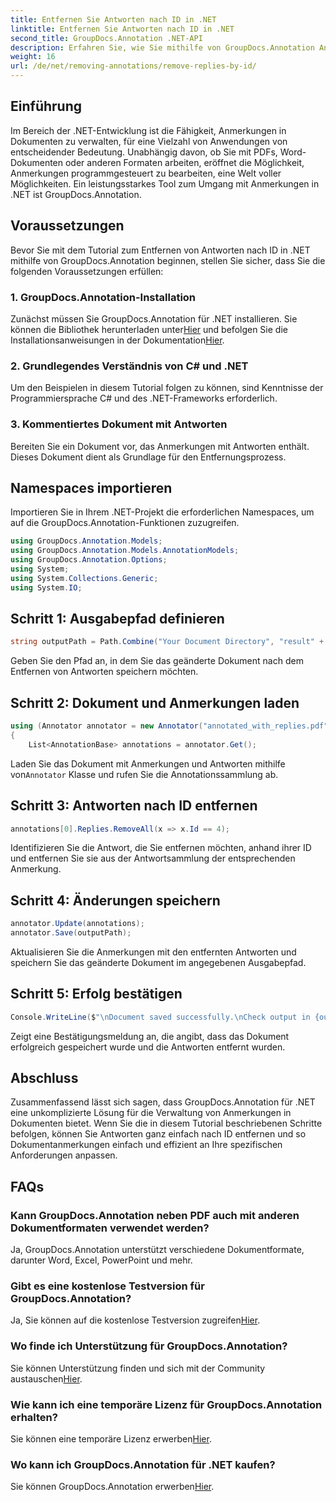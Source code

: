 ```yaml
---
title: Entfernen Sie Antworten nach ID in .NET
linktitle: Entfernen Sie Antworten nach ID in .NET
second_title: GroupDocs.Annotation .NET-API
description: Erfahren Sie, wie Sie mithilfe von GroupDocs.Annotation Antworten nach ID in .NET entfernen. Befolgen Sie unsere Schritt-für-Schritt-Anleitung für eine effiziente Verwaltung von Dokumentanmerkungen.
weight: 16
url: /de/net/removing-annotations/remove-replies-by-id/
---
```

## Einführung
Im Bereich der .NET-Entwicklung ist die Fähigkeit, Anmerkungen in Dokumenten zu verwalten, für eine Vielzahl von Anwendungen von entscheidender Bedeutung. Unabhängig davon, ob Sie mit PDFs, Word-Dokumenten oder anderen Formaten arbeiten, eröffnet die Möglichkeit, Anmerkungen programmgesteuert zu bearbeiten, eine Welt voller Möglichkeiten. Ein leistungsstarkes Tool zum Umgang mit Anmerkungen in .NET ist GroupDocs.Annotation.
## Voraussetzungen
Bevor Sie mit dem Tutorial zum Entfernen von Antworten nach ID in .NET mithilfe von GroupDocs.Annotation beginnen, stellen Sie sicher, dass Sie die folgenden Voraussetzungen erfüllen:
### 1. GroupDocs.Annotation-Installation
 Zunächst müssen Sie GroupDocs.Annotation für .NET installieren. Sie können die Bibliothek herunterladen unter[Hier](https://releases.groupdocs.com/annotation/net/) und befolgen Sie die Installationsanweisungen in der Dokumentation[Hier](https://tutorials.groupdocs.com/annotation/net/).
### 2. Grundlegendes Verständnis von C# und .NET
Um den Beispielen in diesem Tutorial folgen zu können, sind Kenntnisse der Programmiersprache C# und des .NET-Frameworks erforderlich.
### 3. Kommentiertes Dokument mit Antworten
Bereiten Sie ein Dokument vor, das Anmerkungen mit Antworten enthält. Dieses Dokument dient als Grundlage für den Entfernungsprozess.

## Namespaces importieren
Importieren Sie in Ihrem .NET-Projekt die erforderlichen Namespaces, um auf die GroupDocs.Annotation-Funktionen zuzugreifen.
```csharp
using GroupDocs.Annotation.Models;
using GroupDocs.Annotation.Models.AnnotationModels;
using GroupDocs.Annotation.Options;
using System;
using System.Collections.Generic;
using System.IO;
```
## Schritt 1: Ausgabepfad definieren
```csharp
string outputPath = Path.Combine("Your Document Directory", "result" + Path.GetExtension("input.pdf"));
```
Geben Sie den Pfad an, in dem Sie das geänderte Dokument nach dem Entfernen von Antworten speichern möchten.
## Schritt 2: Dokument und Anmerkungen laden
```csharp
using (Annotator annotator = new Annotator("annotated_with_replies.pdf"))
{
    List<AnnotationBase> annotations = annotator.Get();
```
 Laden Sie das Dokument mit Anmerkungen und Antworten mithilfe von`Annotator` Klasse und rufen Sie die Annotationssammlung ab.
## Schritt 3: Antworten nach ID entfernen
```csharp
annotations[0].Replies.RemoveAll(x => x.Id == 4);
```
Identifizieren Sie die Antwort, die Sie entfernen möchten, anhand ihrer ID und entfernen Sie sie aus der Antwortsammlung der entsprechenden Anmerkung.
## Schritt 4: Änderungen speichern
```csharp
annotator.Update(annotations);
annotator.Save(outputPath);
```
Aktualisieren Sie die Anmerkungen mit den entfernten Antworten und speichern Sie das geänderte Dokument im angegebenen Ausgabepfad.
## Schritt 5: Erfolg bestätigen
```csharp
Console.WriteLine($"\nDocument saved successfully.\nCheck output in {outputPath}.");
```
Zeigt eine Bestätigungsmeldung an, die angibt, dass das Dokument erfolgreich gespeichert wurde und die Antworten entfernt wurden.

## Abschluss
Zusammenfassend lässt sich sagen, dass GroupDocs.Annotation für .NET eine unkomplizierte Lösung für die Verwaltung von Anmerkungen in Dokumenten bietet. Wenn Sie die in diesem Tutorial beschriebenen Schritte befolgen, können Sie Antworten ganz einfach nach ID entfernen und so Dokumentanmerkungen einfach und effizient an Ihre spezifischen Anforderungen anpassen.
## FAQs
### Kann GroupDocs.Annotation neben PDF auch mit anderen Dokumentformaten verwendet werden?
Ja, GroupDocs.Annotation unterstützt verschiedene Dokumentformate, darunter Word, Excel, PowerPoint und mehr.
### Gibt es eine kostenlose Testversion für GroupDocs.Annotation?
 Ja, Sie können auf die kostenlose Testversion zugreifen[Hier](https://releases.groupdocs.com/).
### Wo finde ich Unterstützung für GroupDocs.Annotation?
 Sie können Unterstützung finden und sich mit der Community austauschen[Hier](https://forum.groupdocs.com/c/annotation/10).
### Wie kann ich eine temporäre Lizenz für GroupDocs.Annotation erhalten?
 Sie können eine temporäre Lizenz erwerben[Hier](https://purchase.groupdocs.com/temporary-license/).
### Wo kann ich GroupDocs.Annotation für .NET kaufen?
 Sie können GroupDocs.Annotation erwerben[Hier](https://purchase.groupdocs.com/buy).